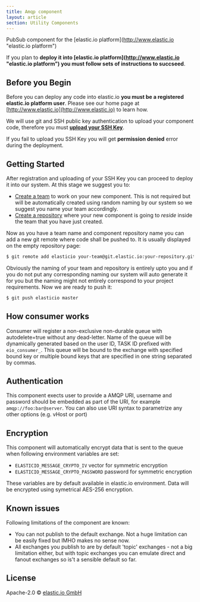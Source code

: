 ```yaml
---
title: Amqp component
layout: article
section: Utility Components
---
```


PubSub component for the [elastic.io platform](http://www.elastic.io &#34;elastic.io platform&#34;)

If you plan to **deploy it into [elastic.io platform](http://www.elastic.io &#34;elastic.io platform&#34;) you must follow sets of instructions to succseed**.

## Before you Begin

Before you can deploy any code into elastic.io **you must be a registered elastic.io platform user**. Please see our home page at [http://www.elastic.io](http://www.elastic.io) to learn how.

We will use git and SSH public key authentication to upload your component code, therefore you must **[upload your SSH Key](http://docs.elastic.io/docs/ssh-key)**.

If you fail to upload you SSH Key you will get **permission denied** error during the deployment.

## Getting Started

After registration and uploading of your SSH Key you can proceed to deploy it into our system. At this stage we suggest you to:
* [Create a team](http://docs.elastic.io/docs/teams) to work on your new component. This is not required but will be automatically created using random naming by our system so we suggest you name your team accordingly.
* [Create a repository](http://docs.elastic.io/docs/component-repositories) where your new component is going to *reside* inside the team that you have just created.

Now as you have a team name and component repository name you can add a new git remote where code shall be pushed to. It is usually displayed on the empty repository page:

```bash
$ git remote add elasticio your-team@git.elastic.io:your-repository.git
```

Obviously the naming of your team and repository is entirely upto you and if you do not put any corresponding naming our system will auto generate it for you but the naming might not entirely correspond to your project requirements.
Now we are ready to push it:

```bash
$ git push elasticio master
```

## How consumer works

Consumer will register a non-exclusive non-durable queue with autodelete=true without
  any dead-letter. Name of the queue will be dynamically
  generated based on the user ID, TASK ID prefixed with ``eio_consumer_``.
  This queue will be bound to the exchange with specified bound key or multiple
   bound keys that are specified in one string separated by commas.

## Authentication

This component exects user to provide a AMQP URI, username and password should be embedded
as part of the URI, for example ``amqp://foo:bar@server``. You can also use URI syntax
to parametrize any other options (e.g. vHost or port)

## Encryption

This component will automatically encrypt data that is sent to the queue when following
environment variables are set:

* ``ELASTICIO_MESSAGE_CRYPTO_IV`` vector for symmetric encryption
* ``ELASTICIO_MESSAGE_CRYPTO_PASSWORD`` password for symmetric encryption

These variables are by default available in elastic.io environment.
Data will be encrypted using symetrical AES-256 encryption.


## Known issues

Following limitations of the component are known:
* You can not publish to the default exchange. Not a huge limitation can be easily fixed
but IMHO makes no sense now.
* All exchanges you publish to are by default 'topic' exchanges - not a big limitation
either, but with topic exchanges you can emulate direct and fanout exchanges
so is't a sensible default so far.


## License

Apache-2.0 © [elastic.io GmbH](https://elastic.io)


[npm-image]: https://badge.fury.io/js/amqp-component.svg
[npm-url]: https://npmjs.org/package/amqp-component
[travis-image]: https://travis-ci.org/elasticio/amqp-component.svg?branch=master
[travis-url]: https://travis-ci.org/elasticio/amqp-component
[daviddm-image]: https://david-dm.org/elasticio/amqp-component.svg?theme=shields.io
[daviddm-url]: https://david-dm.org/elasticio/amqp-component
